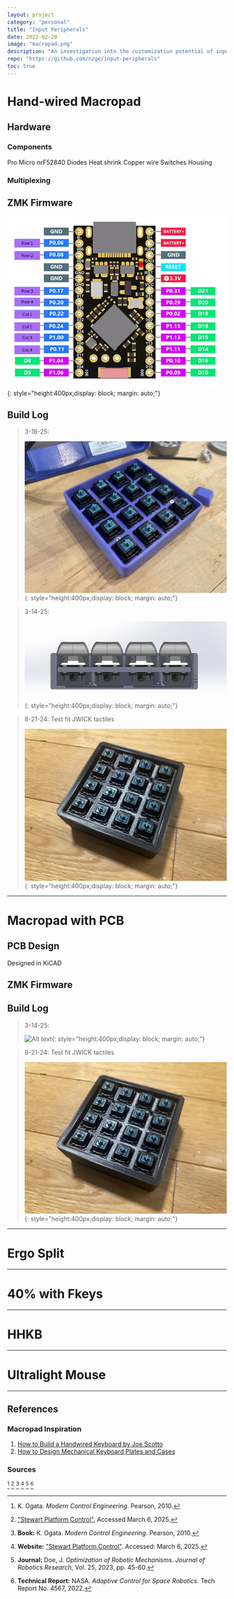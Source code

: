 ```yaml
---
layout: project
category: "personal"
title: "Input Peripherals"
date: 2022-02-20
image: "macropad.png"
description: "An investigation into the customization potential of input devices and their core functionality."
repo: "https://github.com/nzge/input-peripherals"
toc: true
---
```


# Hand-wired Macropad

## Hardware


### Components
Pro Micro nrF52840
Diodes
Heat shrink
Copper wire
Switches
Housing

### Multiplexing

## ZMK Firmware
![Alt text](/assets/media/input_media/promicro-nrf52840.png){: 
style="height:400px;display: block; margin: auto;"}

## Build Log
> 3-18-25: 
>
> ![Alt text](/assets/media/input_media/IMG_0783.JPG){: 
style="height:400px;display: block; margin: auto;"}

> 3-14-25: 
>
> ![Alt text](/assets/media/input_media/macro-proto_3-14-25.png){: 
style="height:400px;display: block; margin: auto;"}


> 8-21-24: Test fit JWICK tactiles 
>
> ![Alt text](/assets/media/input_media/test-fit.jpg){: 
style="height:400px;display: block; margin: auto;"}

---

# Macropad with PCB 

## PCB Design

Designed in KiCAD

## ZMK Firmware

## Build Log

> 3-14-25: 
>
> ![Alt text](/assets/media/input_media/macropad-proto_3-14-25.png){: 
style="height:400px;display: block; margin: auto;"}


> 8-21-24: Test fit JWICK tactiles 
>
> ![Alt text](/assets/media/input_media/test-fit.jpg){: 
style="height:400px;display: block; margin: auto;"}

---

# Ergo Split


---

# 40% with Fkeys


---

# HHKB

---

# Ultralight Mouse


---
## References

### Macropad Inspiration
1. [How to Build a Handwired Keyboard by Joe Scotto](https://www.youtube.com/watch?v=hjml-K-pV4E)
2. [How to Design Mechanical Keyboard Plates and Cases](https://www.youtube.com/watch?v=7azQkSu0m_U)

### Sources
[^1]: K. Ogata. *Modern Control Engineering*. Pearson, 2010.  
[^2]: ["Stewart Platform Control"](https://example.com), Accessed March 6, 2025.  
[^3]: **Book:** K. Ogata. *Modern Control Engineering*. Pearson, 2010.  
[^4]: **Website:** ["Stewart Platform Control"](https://example.com). Accessed: March 6, 2025.  
[^5]: **Journal:** Doe, J. *Optimization of Robotic Mechanisms*. *Journal of Robotics Research*, Vol. 25, 2023, pp. 45-60.  
[^6]: **Technical Report:** NASA. *Adaptive Control for Space Robotics*. Tech Report No. 4567, 2022.  

<!-- Hidden references trigger the footnote rendering -->
<span id="hidden-references">[^1] [^2] [^3] [^4] [^5] [^6]</span>


